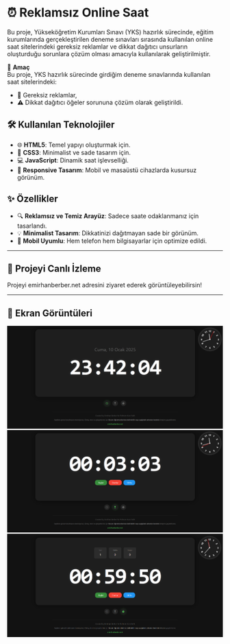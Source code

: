 # ⏰ Reklamsız Online Saat
Bu proje, Yükseköğretim Kurumları Sınavı (YKS) hazırlık sürecinde, eğitim kurumlarında gerçekleştirilen deneme sınavları sırasında kullanılan online saat sitelerindeki gereksiz reklamlar ve dikkat dağıtıcı unsurların oluşturduğu sorunlara çözüm olması amacıyla kullanılarak geliştirilmiştir.

🎯 **Amaç**  
Bu proje, YKS hazırlık sürecinde girdiğim deneme sınavlarında kullanılan saat sitelerindeki:  
- 🚫 Gereksiz reklamlar,  
- ⚠️ Dikkat dağıtıcı öğeler sorununa çözüm olarak geliştirildi.  

## 🛠️ Kullanılan Teknolojiler  
- 🌐 **HTML5**: Temel yapıyı oluşturmak için.  
- 🎨 **CSS3**: Minimalist ve sade tasarım için.  
- 💻 **JavaScript**: Dinamik saat işlevselliği.  
- 📱 **Responsive Tasarım**: Mobil ve masaüstü cihazlarda kusursuz görünüm.  

## ✨ Özellikler  
- 🔍 **Reklamsız ve Temiz Arayüz**: Sadece saate odaklanmanız için tasarlandı.  
- 💡 **Minimalist Tasarım**: Dikkatinizi dağıtmayan sade bir görünüm.  
- 📱 **Mobil Uyumlu**: Hem telefon hem bilgisayarlar için optimize edildi.  

---

## 🚀 Projeyi Canlı İzleme
Projeyi emirhanberber.net adresini ziyaret ederek görüntüleyebilirsin!

---

## 📸 Ekran Görüntüleri
![Saat Ekranı Görseli](screenshot/saat.png)
![Saat Ekranı Görseli](screenshot/kronometre.png)
![Saat Ekranı Görseli](screenshot/gerisayim.png)
